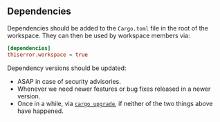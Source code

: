 ## Dependencies

Dependencies should be added to the `Cargo.toml` file in the root of the workspace.
They can then be used by workspace members via:

```toml
[dependencies]
thiserror.workspace = true
```

Dependency versions should be updated:
- ASAP in case of security advisories.
- Whenever we need newer features or bug fixes released in a newer version.
- Once in a while, via [`cargo upgrade`](https://crates.io/crates/cargo-edit), if neither of the two things above have happened.